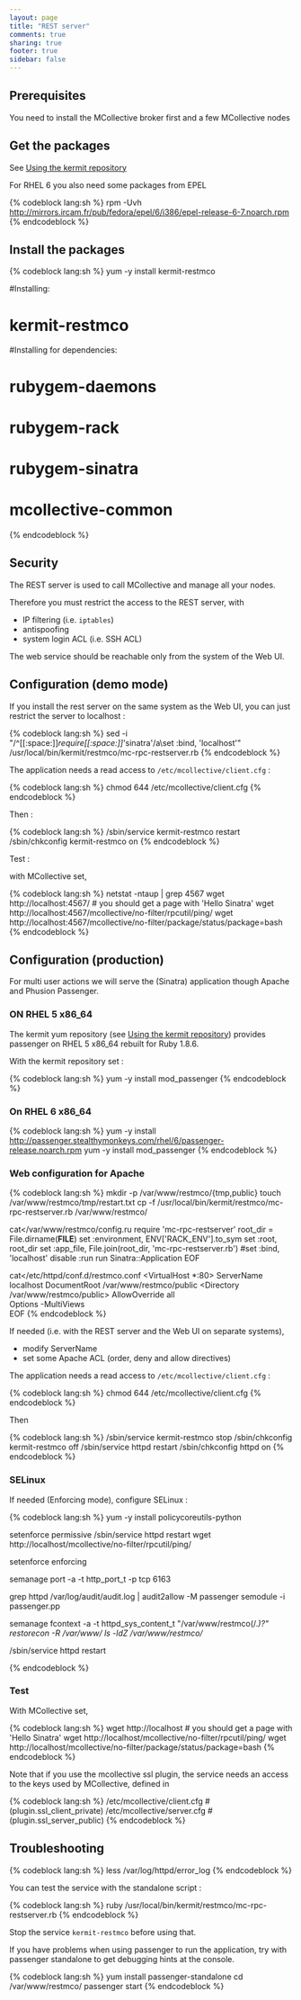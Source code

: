 ```yaml
---
layout: page
title: "REST server"
comments: true
sharing: true
footer: true
sidebar: false 
---
```


## Prerequisites

You need to install the MCollective broker first and a few MCollective nodes

## Get the packages 

See [Using the kermit repository](/doc/using_the_repo.html)

<div class="important" markdown='1'>
For RHEL 6 you also need some packages from EPEL
</div>

{% codeblock lang:sh %}
rpm -Uvh http://mirrors.ircam.fr/pub/fedora/epel/6/i386/epel-release-6-7.noarch.rpm
{% endcodeblock %}



## Install the packages

{% codeblock lang:sh %}
yum -y install kermit-restmco 

#Installing:
# kermit-restmco
#Installing for dependencies:
# rubygem-daemons
# rubygem-rack
# rubygem-sinatra
# mcollective-common
{% endcodeblock %}


## Security

The REST server is used to call MCollective and manage all your nodes. 

Therefore you must restrict the access to the REST server, with

* IP filtering (i.e. `iptables`)
* antispoofing
* system login ACL (i.e. SSH ACL) 

The web service should be reachable only from the system of the Web UI.


## Configuration (demo mode)

If you install the rest server on the same system as the Web UI, you can just
restrict the server to localhost :

{% codeblock lang:sh %}
sed -i "/^[[:space:]]*require[[:space:]]*'sinatra'/a\set :bind, 'localhost'" \
    /usr/local/bin/kermit/restmco/mc-rpc-restserver.rb
{% endcodeblock %}

The application needs a read access to `/etc/mcollective/client.cfg` :

{% codeblock lang:sh %}
chmod 644 /etc/mcollective/client.cfg
{% endcodeblock %}


Then :

{% codeblock lang:sh %}
/sbin/service kermit-restmco restart
/sbin/chkconfig kermit-restmco on
{% endcodeblock %}

Test : 

with MCollective set,

{% codeblock lang:sh %}
netstat -ntaup | grep 4567
wget http://localhost:4567/ # you should get a page with 'Hello Sinatra'
wget http://localhost:4567/mcollective/no-filter/rpcutil/ping/
wget http://localhost:4567/mcollective/no-filter/package/status/package=bash
{% endcodeblock %}


## Configuration (production)

For multi user actions we will serve the (Sinatra) application though Apache and
Phusion Passenger.

### ON RHEL 5 x86\_64

The kermit yum repository (see [Using the kermit repository](/doc/using_the_repo.html)) provides passenger on RHEL 5 x86\_64 rebuilt for Ruby 1.8.6.

With the kermit repository set :

{% codeblock lang:sh %}
yum -y install mod_passenger
{% endcodeblock %}


### On RHEL 6 x86\_64

{% codeblock lang:sh %}
yum -y install http://passenger.stealthymonkeys.com/rhel/6/passenger-release.noarch.rpm
yum -y install mod_passenger
{% endcodeblock %}


### Web configuration for Apache

{% codeblock lang:sh %}
mkdir -p /var/www/restmco/{tmp,public}
touch /var/www/restmco/tmp/restart.txt
cp -f /usr/local/bin/kermit/restmco/mc-rpc-restserver.rb /var/www/restmco/

cat<<EOF>/var/www/restmco/config.ru
require 'mc-rpc-restserver'
root_dir = File.dirname(__FILE__)
set :environment, ENV['RACK_ENV'].to_sym
set :root,        root_dir
set :app_file,    File.join(root_dir, 'mc-rpc-restserver.rb')
#set :bind, 'localhost'
disable :run
run Sinatra::Application
EOF

cat<<EOF>/etc/httpd/conf.d/restmco.conf
<VirtualHost *:80>
   ServerName localhost 
   DocumentRoot /var/www/restmco/public
   <Directory /var/www/restmco/public>
      AllowOverride all              
      Options -MultiViews           
   </Directory>
</VirtualHost>
EOF
{% endcodeblock %}

If needed (i.e. with the REST server and the Web UI on separate systems),

* modify ServerName
* set some Apache ACL (order, deny and allow directives)

The application needs a read access to `/etc/mcollective/client.cfg` :

{% codeblock lang:sh %}
chmod 644 /etc/mcollective/client.cfg
{% endcodeblock %}

Then

{% codeblock lang:sh %}
/sbin/service kermit-restmco stop
/sbin/chkconfig kermit-restmco off
/sbin/service httpd restart
/sbin/chkconfig httpd on 
{% endcodeblock %}

### SELinux

If needed (Enforcing mode), configure SELinux :

{% codeblock lang:sh %}
yum -y install policycoreutils-python

setenforce permissive
/sbin/service httpd restart
wget http://localhost/mcollective/no-filter/rpcutil/ping/

setenforce enforcing 

semanage port -a -t http_port_t -p tcp 6163

grep httpd /var/log/audit/audit.log | audit2allow -M passenger
semodule -i passenger.pp

semanage fcontext -a -t httpd_sys_content_t "/var/www/restmco(/.*)?"
restorecon -R /var/www/
ls -ldZ /var/www/restmco/*

/sbin/service httpd restart

{% endcodeblock %}

### Test

With MCollective set,

{% codeblock lang:sh %}
wget http://localhost # you should get a page with 'Hello Sinatra'
wget http://localhost/mcollective/no-filter/rpcutil/ping/
wget http://localhost/mcollective/no-filter/package/status/package=bash
{% endcodeblock %}


Note that if you use the mcollective ssl plugin, the service needs an access to the keys used by MCollective, defined in

{% codeblock lang:sh %}
/etc/mcollective/client.cfg   # (plugin.ssl_client_private)
/etc/mcollective/server.cfg   # (plugin.ssl_server_public)
{% endcodeblock %}


## Troubleshooting

{% codeblock lang:sh %}
less /var/log/httpd/error_log
{% endcodeblock %}

You can test the service with the standalone script :

{% codeblock lang:sh %}
ruby /usr/local/bin/kermit/restmco/mc-rpc-restserver.rb
{% endcodeblock %}

Stop the service `kermit-restmco` before using that.

If you have problems when using passenger to run the application, try with
passenger standalone to get debugging hints at the console.

{% codeblock lang:sh %}
yum install passenger-standalone
cd /var/www/restmco/
passenger start
{% endcodeblock %}



